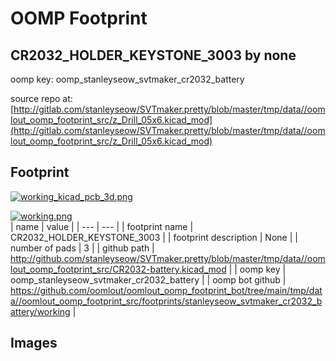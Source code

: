 # OOMP Footprint  
## CR2032_HOLDER_KEYSTONE_3003  by none  
  
oomp key: oomp_stanleyseow_svtmaker_cr2032_battery  
  
source repo at: [http://gitlab.com/stanleyseow/SVTmaker.pretty/blob/master/tmp/data//oomlout_oomp_footprint_src/z_Drill_05x6.kicad_mod](http://gitlab.com/stanleyseow/SVTmaker.pretty/blob/master/tmp/data//oomlout_oomp_footprint_src/z_Drill_05x6.kicad_mod)  
## Footprint  
  
[![working_kicad_pcb_3d.png](working_kicad_pcb_3d_600.png)](working_kicad_pcb_3d.png)  
  
[![working.png](working_600.png)](working.png)  
| name | value | 
| --- | --- | 
| footprint name | CR2032_HOLDER_KEYSTONE_3003 | 
| footprint description | None | 
| number of pads | 3 | 
| github path | http://github.com/stanleyseow/SVTmaker.pretty/blob/master/tmp/data//oomlout_oomp_footprint_src/CR2032-battery.kicad_mod | 
| oomp key | oomp_stanleyseow_svtmaker_cr2032_battery | 
| oomp bot github | https://github.com/oomlout/oomlout_oomp_footprint_bot/tree/main/tmp/data//oomlout_oomp_footprint_src/footprints/stanleyseow_svtmaker_cr2032_battery/working | 
## Images  
